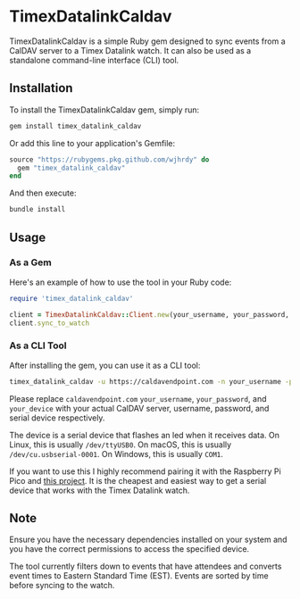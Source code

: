 # TimexDatalinkCaldav

TimexDatalinkCaldav is a simple Ruby gem designed to sync events from a CalDAV server to a Timex Datalink watch. It can also be used as a standalone command-line interface (CLI) tool.

## Installation

To install the TimexDatalinkCaldav gem, simply run:

```sh
gem install timex_datalink_caldav
```

Or add this line to your application's Gemfile:

```ruby
source "https://rubygems.pkg.github.com/wjhrdy" do
  gem "timex_datalink_caldav"
end
```

And then execute:

```sh
bundle install
```

## Usage

### As a Gem

Here's an example of how to use the tool in your Ruby code:

```ruby
require 'timex_datalink_caldav'

client = TimexDatalinkCaldav::Client.new(your_username, your_password, your_server_uri, your_device)
client.sync_to_watch
```

### As a CLI Tool

After installing the gem, you can use it as a CLI tool:

```sh
timex_datalink_caldav -u https://caldavendpoint.com -n your_username -p your_password -d your_device
```

Please replace `caldavendpoint.com` `your_username`, `your_password`, and `your_device` with your actual CalDAV server, username, password, and serial device respectively.

The device is a serial device that flashes an led when it receives data. On Linux, this is usually `/dev/ttyUSB0`. On macOS, this is usually `/dev/cu.usbserial-0001`. On Windows, this is usually `COM1`.

If you want to use this I highly recommend pairing it with the Raspberry Pi Pico and [this project](https://github.com/famiclone6502/DIY_Datalink_Adapter). It is the cheapest and easiest way to get a serial device that works with the Timex Datalink watch.

## Note

Ensure you have the necessary dependencies installed on your system and you have the correct permissions to access the specified device.

The tool currently filters down to events that have attendees and converts event times to Eastern Standard Time (EST). Events are sorted by time before syncing to the watch.